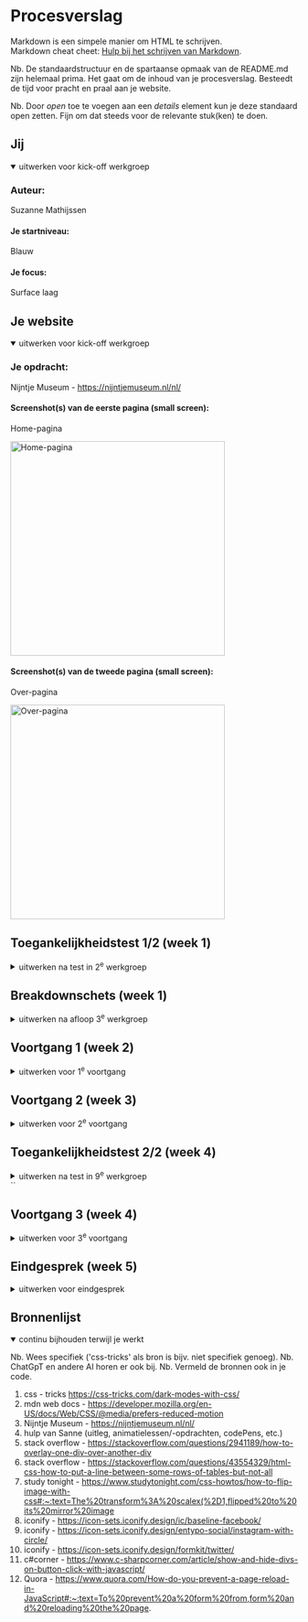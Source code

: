 # Procesverslag
Markdown is een simpele manier om HTML te schrijven.  
Markdown cheat cheet: [Hulp bij het schrijven van Markdown](https://github.com/adam-p/markdown-here/wiki/Markdown-Cheatsheet).

Nb. De standaardstructuur en de spartaanse opmaak van de README.md zijn helemaal prima. Het gaat om de inhoud van je procesverslag. Besteedt de tijd voor pracht en praal aan je website.

Nb. Door *open* toe te voegen aan een *details* element kun je deze standaard open zetten. Fijn om dat steeds voor de relevante stuk(ken) te doen.





## Jij

<details open>
  <summary>uitwerken voor kick-off werkgroep</summary>

  ### Auteur:
  Suzanne Mathijssen

  #### Je startniveau:
  Blauw

  #### Je focus:
  Surface laag
 
</details>





## Je website

<details open>
  <summary>uitwerken voor kick-off werkgroep</summary>

  ### Je opdracht:
  Nijntje Museum - https://nijntjemuseum.nl/nl/

  #### Screenshot(s) van de eerste pagina (small screen): 
  Home-pagina
  
  <img src="./readme-images/originelesite/home.png" width="375px" alt="Home-pagina">

  #### Screenshot(s) van de tweede pagina (small screen):
  Over-pagina

  <img src="./readme-images/originelesite/over.png" width="375px" alt="Over-pagina">
 
</details>



## Toegankelijkheidstest 1/2 (week 1)

<details>
  <summary>uitwerken na test in 2<sup>e</sup> werkgroep</summary>

  ### Bevindingen
  Lijst met je bevindingen die in de test naar voren kwamen:

  <ul> Content
    <li>"Lees meer" button kan specifieker.</li>
  </ul>
  
  <ul> Global code
    <li>Validation errors zoals "duplicate ID", "bad value", "div not allowed as child of element button", "aria-controls must point to element in the same document, etc".</li>
    <li>Home bevat geen titel.</li>
  </ul>

  <ul> Keyboard
    <li>Focus style is geel of zwart, maar niet duidelijk wanneer welke kleur. Hetzelfde geldt voor de richting waarop de animaties gaan bij het hoveren over de knop.</li>
    <li>Keyboard focus order matched niet helemaal met de visuele lay-out. Navigatie doet hij als laatste.<li>
  </ul>

  <ul> Mobile and touch
    <li>De site kan horizontaal geroteerd worden, maar het is niet ideaal.</li>
  </ul>
  
  <ul> Headings
    <li>H1 op de homepagina is "reserveer je tickets online, er zijn geen tickets aan de kassa te koop". Moet korter en omvangender.</li>
 </ul>
 
  <ul> Lists
    <li>De navigatie en footer bestaan allemaal uit p of button elements i.p.v. lists en listitems.</li>
  </ul>

  <ul> Images
    <li>Naar mijn mening hebben alle belangrijke images een alt attribute en decoratieve images géén alt. Studentassistent vind dat niks decoratie is.</li>
  </ul>

  <ul> Appearance
    <li>Geen dark mode aanwezig (ook niet perse nodig misschien?).</li>
    <li>High contrast mode ook niet supported.</li>
  </ul>
  
  <ul> Animation
    <li>Sommige buttons flitsen te erg/veel.</li>
    <li>Geen reduced motion.</li>
  </ul>

</details>



## Breakdownschets (week 1)

<details>
  <summary>uitwerken na afloop 3<sup>e</sup> werkgroep</summary>

  ### de hele pagina: 
  <img src="./readme-images/breakdownschetsen/breakdownhome.jpg" width="375px" alt="breakdown van de hele home pagina">
  <img src="./readme-images/breakdownschetsen/breakdownover.jpg" width="375px" alt="breakdown van de hele over pagina">

  ### dynamisch deel (bijv menu): 
  <img src="./readme-images/breakdownschetsen/breakdownmenu.jpg" width="375px" alt="breakdown van een dynamisch deel">

</details>





## Voortgang 1 (week 2)

<details>
  <summary>uitwerken voor 1<sup>e</sup> voortgang</summary>

  ### Stand van zaken
  Ik heb deze week de basisstructuur van mijn website opgezet d.m.v. HTML te schrijven. Dit ging mij redelijk goed af. Ik vond het fijn om steeds meer een beeld te krijgen van waar de site uit opgebouwd zou worden. Omdat het al best een tijd geleden was dat ik code had geschreven (eerste jaar, blok 2), maakte ik nog wel wat foutjes zoals een paragraph boven een heading schrijven, terwijl ik deze volgorde eigenlijk met CSS moest creëren (p moet namelijk ónder een h), etc.

Home-pagina met HTMl code
  <img src="./readme-images/week2/homeweek2.png" width="375px" alt="Screenshot van home-pagina week 2">
  <img src="./readme-images/week2/home2html.png" width="375px" alt="Screenshot van CSS home-pagina week 2">

Over-pagina met HTML code
  <img src="./readme-images/week2/overweek2.png" width="375px" alt="Screenshot van over-pagina week 2">
  <img src="./readme-images/week2/over2html.png" width="375px" alt="Screenshot van CSS over-pagina week 2">


  ### Agenda voor meeting
  samen met je groepje opstellen

  | Filip          | Constant           | Suzanne      |
  | ---            | ---                | ---          |
  | Paddings       | Header sluit niet aan            | Background image  |
  | Intersection observer  | Columns (items onder elkaar)            | Pagina opdelen in blokken      |
  | ...            | ...                | ...          |


  ### Verslag van meeting
  hier na afloop snel de uitkomsten van de meeting vastleggen

  - position: fixed; voor menu knop
  - dvh gebruiken
  - sections aanmaken
  - .visually-hidden

</details>





## Voortgang 2 (week 3)

<details>
  <summary>uitwerken voor 2<sup>e</sup> voortgang</summary>

  ### Stand van zaken
  Wat goed ging, was het toevoegen van de eerste basis vormgevingselementen d.m.v. CSS. Zo kreeg elke section zijn eigen onderscheidende stijl, waardoor de pagina's steeds meer op de originele begonnen te lijken. Waar ik echter nog wel een beetje mee zat te stoeien was het positioneren van alle content. Ik heb al wel een beginnentje gemaakt, maar als ik het zo zie denk ik dat ik nog wel een lange weg met veel obstakels voor me heb.
  
  Home-pagina met HTML + CSS code
  <img src="./readme-images/week3/homeweek3.jpg" width="375px" alt="Screenshot van home-pagina week 3">
  <img src="./readme-images/week3/home3html.png" width="375px" alt="Screenshot van HTML home-pagina week 3">
  <img src="./readme-images/week3/shared3css.png" width="375px" alt="Screenshot van gemeenschappelijke CSS week 3">
  <img src="./readme-images/week3/home3css.png" width="375px" alt="Screenshot van CSS home-pagina week 3">

  Over-pagina met HTML + CSS code
  <img src="./readme-images/week3/overweek3.jpg" width="375px" alt="Screenshot van over-pagina week 3">
  <img src="./readme-images/week3/over3html.png" width="375px" alt="Screenshot van HTML over-pagina week 3">
  <img src="./readme-images/week3/over3css.png" width="375px" alt="Screenshot van CSS over-pagina week 3">


  ### Agenda voor meeting
  samen met je groepje opstellen

  | Filip          | Suzanne            |
  | ---            | ---                |
  | Intersection observer | Header laten verdwijnen |
  | ...            | ...                |


  ### Verslag van meeting
  hier na afloop snel de uitkomsten van de meeting vastleggen

  - ul voor tweede sectie
  - transform pijltjes (tweede sectie)
  - p in footer li in ul maken
  - CSS filenames aanpassen
  - CSS van meer comments voorzien
  - font face alleen in gezamelijke CSS
  - CSS secties specifiekere namen geven
  - colors in Engels
  - laatste px nog naar em veranderen
  - Nadenken welke 5 uit de surface plane lijst
  - div in section veranderen
  - alt tekst toevoegen aan images



</details>





## Toegankelijkheidstest 2/2 (week 4)

<details>
  <summary>uitwerken na test in 9<sup>e</sup> werkgroep</summary>

  ### Bevindingen
  Lijst met je bevindingen die in de test naar voren kwamen (geef ook aan wat er verbeterd is):

  <ul> Content
    <li>Buttons zijn nu echt allemaal uniek en beschrijvend (voorheen was er nog een button "Lees meer").</li>
  </ul>
  
  <ul> Global code
    <li>Home bevat nu wél een titel. De h1 werd in de originele site niet netjes gebruikt.</li>
  </ul>

  <ul> Keyboard
    <li>Focus style en vormgeving is bij alle buttons nu ongeveer consistent, waar op de originele site nog verwarring was over wanneer de focus style geel of zwart was en wanneer de animatie welke kant op bewoog bij hoveren.</li>
    <li>Ook heb ik ervoor gezorgd dat bij het hoveren de letters in de button ten alle tijden leesbaar blijven. Dat is op de originele site nog niet het geval namelijk.</li>
  </ul>

  <ul> Headings
    <li>H1 op de homepagina is (zoals hierboven ook al even kort benoemd) nu korter en omvangender. Op de originele site was het in eerste instantie "reserveer je tickets online, er zijn geen tickets aan de kassa te koop".</li>
 </ul>
 
  <ul> Lists
    <li>De navigatie en footer bestaan nu wel allemaal uit lists en listitems i.p.v. p of button elements.</li>
  </ul>

  <ul> Appearance
    <li>Nog steeds geen dark mode aanwezig, maar wordt nog aan gewerkt.</li>
  </ul>
  
  <ul> Animation
    <li>Sommige buttons flitsen nog wel wat hevig.</li>
    <li>Er wordt nog aan een reduced motion mode gewerkt.</li>
  </ul>

</details>``





## Voortgang 3 (week 4)

<details>
  <summary>uitwerken voor 3<sup>e</sup> voortgang</summary>

  ### Stand van zaken
  Deze week ben ik druk geweest met het positioneren van de vormgegeven elementen. Elk element kreeg zo zijn juiste plek binnen bijv. zijn section. Ik heb ervoor gekozen om dit te doen met position: relative/absolute en vervolgens top/bottom/left/right values, omdat ik voor de surface laag van de site ging en niet responsive. Het scherm blijft hetzelfde, dus de positie daarmee ook. Plus ik kon gemakkelijker en sneller de gewenste positie toewijzen en aanpassen. Verder ben ik details gaan toevoegen die ook erg kenmerkend zijn voor de Nijntje site. Hierbij waren er nog wel een aantal punten waar ik tegen aan liep. Voorbeelden hiervan zijn het uit beeld verdwijnen van de animatie op het logo in de header, het opbouwen van de agenda op de home-page, etc.

 Home-pagina met HTML + CSS code
  <img src="./readme-images/week4/homeweek4.jpg" width="375px" alt="Screenshot van home-pagina week 4">
  <img src="./readme-images/week4/home4html.png" width="375px" alt="Screenshot van HTML home-pagina week 4">
  <img src="./readme-images/week4/shared4css1.png" width="375px" alt="Screenshot #1 van gemeenschappelijke CSS week 4">
  <img src="./readme-images/week4/shared4css2.png" width="375px" alt="Screenshot #2 van gemeenschappelijke CSS week 4">
  <img src="./readme-images/week4/home4css1.png" width="375px" alt="Screenshot #1 van CSS home-pagina week 4">
  <img src="./readme-images/week4/home4css2.png" width="375px" alt="Screenshot #2 van CSS home-pagina week 4">

  Over-pagina met HTML + CSS code
  <img src="./readme-images/week4/overweek4.jpg" width="375px" alt="Screenshot van over-pagina week 4">
  <img src="./readme-images/week4/over4html.png" width="375px" alt="Screenshot van HTML over-pagina week 4">
  <img src="./readme-images/week4/over4css1.png" width="375px" alt="Screenshot #1 van CSS over-pagina week 4">
  <img src="./readme-images/week4/over4css2.png" width="375px" alt="Screenshot #2 van CSS over-pagina week 4">


  ### Agenda voor meeting
  samen met je groepje opstellen

  | Filip          | Constant           | Suzanne      | student 4        |
  | ---            | ---                | ---          | ---              |
  | Tekstwolkje CSS | Screenreader verbeteren | Animatie valt buiten beeld |     |
  | Pop-up wolkje  |                    | Skill animation link |          |
  | ...            | ...                | ...          | ...              |


  ### Verslag van meeting
  hier na afloop snel de uitkomsten van de meeting vastleggen

  - Animatie: transform-origin.
  - Animaties op buttons -> zie codePen.

</details>





## Eindgesprek (week 5)

<details>
  <summary>uitwerken voor eindgesprek</summary>

  ### Je uitkomst - karakteristiek screenshots:
  Note: in de laatste week heeft Nijntje Museum veel aanpassingen gedaan aan de site (waaronder nieuwe foto's, andere kleuren, weg van twitter, etc.). Ik heb geprobeerd in de korte hoeveelheid tijd, ook zoveel mogelijk aanpassingen in mijn site door te voeren.

  <img src="./readme-images/eindresultaat/homefinal.jpg" width="375px" alt="Eindresultaat home-pagina">
  <img src="./readme-images/eindresultaat/overfinal.jpg" width="375px" alt="Eindresultaat over-pagina">


  ### Dit ging goed/Heb ik geleerd: 
  Wat goed ging, was het stellen van prioriteiten tijdens het maken van deze site. Ik merkte dat ik op gegeven moment wat tijd te kort kwam, dus heb ik besloten een lijstje te maken met dingen die écht belangrijk waren en daarmee dus ook écht verwerkt moesten worden. Daarbij ben ik ook wel een klein beetje trots op mezelf en op hoe ik heb doorgezet. Er waren redelijk veel momenten waarop ik helemaal vast liep of gewoon echt geen idee had van hoe ik het moest aanpakken (bijv. menu, aanmeldformulier, reduce motion, etc.), maar als ik maar lang genoeg probeerde (hoe frustrerend het soms ook was) kwam ik er altijd wel ongeveer uit.

  <img src="./readme-images/eindresultaat/menu.png" width="375px" alt="Menu op mijn site">
  <img src="./readme-images/eindresultaat/aanmeldformulier.png" width="375px" alt="Nieuwsbrief formulier op mijn site">


  ### Dit was lastig/Is niet gelukt:
  Wat minder goed ging, was het inschatten van hoe lang ik aan iets zou zitten. Vaak was ik veel langer bezig dan ik verwachtte, ookal ging het maar om een klein dingetje. Zo ook de bovenkant van de pagina. Op de originele site beweegt die namelijk mee tijdens het scrollen, totdat een nieuwe "section" is bereikt. Ik dacht dat ik dit met een fixed border-top o.i.d. wel voor elkaar kon krijgen, maar dit bleek toch wat ingewikkelder dan gedacht. Uiteindelijk heb ik geen tijd meer gehad om dit op te kunnen lossen. Dit probleem had ik met meerdere kleine dingetjes die ik onderweg tegen kwam.

  <img src="./readme-images/eindresultaat/originelebordertop.png" width="375px" alt="Border-top op de originele site">
  <img src="./readme-images/eindresultaat/eigenbordertop.png" width="375px" alt="Border-top op mijn site">

</details>





## Bronnenlijst

<details open>
  <summary>continu bijhouden terwijl je werkt</summary>

  Nb. Wees specifiek ('css-tricks' als bron is bijv. niet specifiek genoeg). 
  Nb. ChatGpT en andere AI horen er ook bij.
  Nb. Vermeld de bronnen ook in je code.

  1. css - tricks https://css-tricks.com/dark-modes-with-css/
  2. mdn web docs - https://developer.mozilla.org/en-US/docs/Web/CSS/@media/prefers-reduced-motion
  3. Nijntje Museum - https://nijntjemuseum.nl/nl/
  4. hulp van Sanne (uitleg, animatielessen/-opdrachten, codePens, etc.)
  5. stack overflow - https://stackoverflow.com/questions/2941189/how-to-overlay-one-div-over-another-div
  6. stack overflow - https://stackoverflow.com/questions/43554329/html-css-how-to-put-a-line-between-some-rows-of-tables-but-not-all
  7. study tonight - https://www.studytonight.com/css-howtos/how-to-flip-image-with-css#:~:text=The%20transform%3A%20scalex(%2D1,flipped%20to%20its%20mirror%20image
  8. iconify - https://icon-sets.iconify.design/ic/baseline-facebook/
  9. iconify - https://icon-sets.iconify.design/entypo-social/instagram-with-circle/
  10. iconify - https://icon-sets.iconify.design/formkit/twitter/
  11. c#corner - https://www.c-sharpcorner.com/article/show-and-hide-divs-on-button-click-with-javascript/ 
  12. Quora - https://www.quora.com/How-do-you-prevent-a-page-reload-in-JavaScript#:~:text=To%20prevent%20a%20form%20from,form%20and%20reloading%20the%20page.

</details>